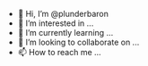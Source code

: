 - 👋 Hi, I’m @plunderbaron
- 👀 I’m interested in ...
- 🌱 I’m currently learning ...
- 💞️ I’m looking to collaborate on ...
- 📫 How to reach me ...

<!---
plunderbaron/plunderbaron is a ✨ special ✨ repository because its `README.md` (this file) appears on your GitHub profile.
You can click the Preview link to take a look at your changes.
--->
